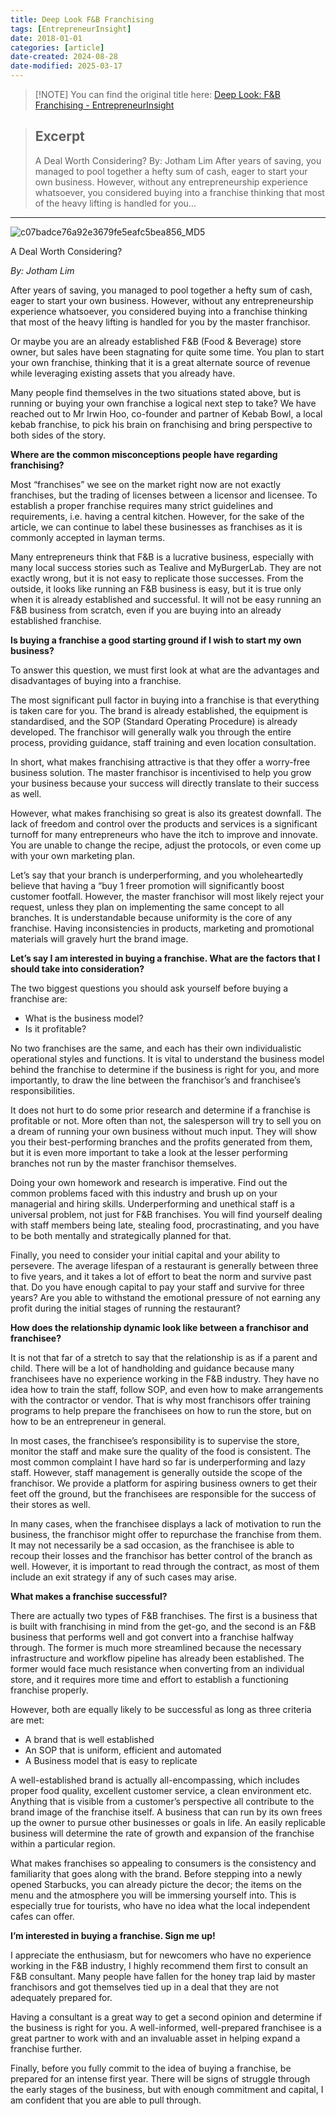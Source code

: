 ```yaml
---
title: Deep Look F&B Franchising
tags: [EntrepreneurInsight]
date: 2018-01-01
categories: [article]
date-created: 2024-08-28
date-modified: 2025-03-17
---
```


> [!NOTE] You can find the original title here:
> [Deep Look: F&B Franchising - EntrepreneurInsight](https://entrepreneurinsight.com.my/deep-look-fb-franchising/)

> ## Excerpt
>
> A Deal Worth Considering? By: Jotham Lim After years of saving, you managed to pool together a hefty sum of cash, eager to start your own business. However, without any entrepreneurship experience whatsoever, you considered buying into a franchise thinking that most of the heavy lifting is handled for you…

---

![c07badce76a92e3679fe5eafc5bea856_MD5](/media/c07badce76a92e3679fe5eafc5bea856_MD5.jpg)

A Deal Worth Considering?

_By: Jotham Lim_

After years of saving, you managed to pool together a hefty sum of cash, eager to start your own business. However, without any entrepreneurship experience whatsoever, you considered buying into a franchise thinking that most of the heavy lifting is handled for you by the master franchisor.

Or maybe you are an already established F&B (Food & Beverage) store owner, but sales have been stagnating for quite some time. You plan to start your own franchise, thinking that it is a great alternate source of revenue while leveraging existing assets that you already have.

Many people find themselves in the two situations stated above, but is running or buying your own franchise a logical next step to take? We have reached out to Mr Irwin Hoo, co-founder and partner of Kebab Bowl, a local kebab franchise, to pick his brain on franchising and bring perspective to both sides of the story.

**Where are the common misconceptions people have regarding franchising?**

Most “franchises” we see on the market right now are not exactly franchises, but the trading of licenses between a licensor and licensee. To establish a proper franchise requires many strict guidelines and requirements, i.e. having a central kitchen. However, for the sake of the article, we can continue to label these businesses as franchises as it is commonly accepted in layman terms.

Many entrepreneurs think that F&B is a lucrative business, especially with many local success stories such as Tealive and MyBurgerLab. They are not exactly wrong, but it is not easy to replicate those successes. From the outside, it looks like running an F&B business is easy, but it is true only when it is already established and successful. It will not be easy running an F&B business from scratch, even if you are buying into an already established franchise.

**Is buying a franchise a good starting ground if I wish to start my own business?**

To answer this question, we must first look at what are the advantages and disadvantages of buying into a franchise.

The most significant pull factor in buying into a franchise is that everything is taken care for you. The brand is already established, the equipment is standardised, and the SOP (Standard Operating Procedure) is already developed. The franchisor will generally walk you through the entire process, providing guidance, staff training and even location consultation.

In short, what makes franchising attractive is that they offer a worry-free business solution. The master franchisor is incentivised to help you grow your business because your success will directly translate to their success as well.

However, what makes franchising so great is also its greatest downfall. The lack of freedom and control over the products and services is a significant turnoff for many entrepreneurs who have the itch to improve and innovate. You are unable to change the recipe, adjust the protocols, or even come up with your own marketing plan.

Let’s say that your branch is underperforming, and you wholeheartedly believe that having a “buy 1 freer promotion will significantly boost customer footfall. However, the master franchisor will most likely reject your request, unless they plan on implementing the same concept to all branches. It is understandable because uniformity is the core of any franchise. Having inconsistencies in products, marketing and promotional materials will gravely hurt the brand image.

**Let’s say I am interested in buying a franchise. What are the factors that I should take into consideration?**

The two biggest questions you should ask yourself before buying a franchise are:

- What is the business model?
- Is it profitable?

No two franchises are the same, and each has their own individualistic operational styles and functions. It is vital to understand the business model behind the franchise to determine if the business is right for you, and more importantly, to draw the line between the franchisor’s and franchisee’s responsibilities.

It does not hurt to do some prior research and determine if a franchise is profitable or not. More often than not, the salesperson will try to sell you on a dream of running your own business without much input. They will show you their best-performing branches and the profits generated from them, but it is even more important to take a look at the lesser performing branches not run by the master franchisor themselves.

Doing your own homework and research is imperative. Find out the common problems faced with this industry and brush up on your managerial and hiring skills. Underperforming and unethical staff is a universal problem, not just for F&B franchises. You will find yourself dealing with staff members being late, stealing food, procrastinating, and you have to be both mentally and strategically planned for that.

Finally, you need to consider your initial capital and your ability to persevere. The average lifespan of a restaurant is generally between three to five years, and it takes a lot of effort to beat the norm and survive past that. Do you have enough capital to pay your staff and survive for three years? Are you able to withstand the emotional pressure of not earning any profit during the initial stages of running the restaurant?

**How does the relationship dynamic look like between a franchisor and franchisee?**

It is not that far of a stretch to say that the relationship is as if a parent and child. There will be a lot of handholding and guidance because many franchisees have no experience working in the F&B industry. They have no idea how to train the staff, follow SOP, and even how to make arrangements with the contractor or vendor. That is why most franchisors offer training programs to help prepare the franchisees on how to run the store, but on how to be an entrepreneur in general.

In most cases, the franchisee’s responsibility is to supervise the store, monitor the staff and make sure the quality of the food is consistent. The most common complaint I have hard so far is underperforming and lazy staff. However, staff management is generally outside the scope of the franchisor. We provide a platform for aspiring business owners to get their feet off the ground, but the franchisees are responsible for the success of their stores as well.

In many cases, when the franchisee displays a lack of motivation to run the business, the franchisor might offer to repurchase the franchise from them. It may not necessarily be a sad occasion, as the franchisee is able to recoup their losses and the franchisor has better control of the branch as well. However, it is important to read through the contract, as most of them include an exit strategy if any of such cases may arise.

**What makes a franchise successful?**

There are actually two types of F&B franchises. The first is a business that is built with franchising in mind from the get-go, and the second is an F&B business that performs well and got convert into a franchise halfway through. The former is much more streamlined because the necessary infrastructure and workflow pipeline has already been established. The former would face much resistance when converting from an individual store, and it requires more time and effort to establish a functioning franchise properly.

However, both are equally likely to be successful as long as three criteria are met:

- A brand that is well established
- An SOP that is uniform, efficient and automated
- A Business model that is easy to replicate

A well-established brand is actually all-encompassing, which includes proper food quality, excellent customer service, a clean environment etc. Anything that is visible from a customer’s perspective all contribute to the brand image of the franchise itself. A business that can run by its own frees up the owner to pursue other businesses or goals in life. An easily replicable business will determine the rate of growth and expansion of the franchise within a particular region.

What makes franchises so appealing to consumers is the consistency and familiarity that goes along with the brand. Before stepping into a newly opened Starbucks, you can already picture the decor; the items on the menu and the atmosphere you will be immersing yourself into. This is especially true for tourists, who have no idea what the local independent cafes can offer.

**I’m interested in buying a franchise. Sign me up!**

I appreciate the enthusiasm, but for newcomers who have no experience working in the F&B industry, I highly recommend them first to consult an F&B consultant. Many people have fallen for the honey trap laid by master franchisors and got themselves tied up in a deal that they are not adequately prepared for.

Having a consultant is a great way to get a second opinion and determine if the business is right for you. A well-informed, well-prepared franchisee is a great partner to work with and an invaluable asset in helping expand a franchise further.

Finally, before you fully commit to the idea of buying a franchise, be prepared for an intense first year. There will be signs of struggle through the early stages of the business, but with enough commitment and capital, I am confident that you are able to pull through.
